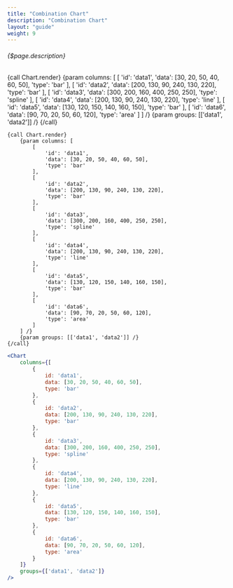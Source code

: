 ```yaml
---
title: "Combination Chart"
description: "Combination Chart"
layout: "guide"
weight: 9
---
```


###### {$page.description}

<article id="1">

{call Chart.render}
	{param columns: [
		[
			'id': 'data1',
			'data': [30, 20, 50, 40, 60, 50],
			'type': 'bar'
		],
		[
			'id': 'data2',
			'data': [200, 130, 90, 240, 130, 220],
			'type': 'bar'
		],
		[
			'id': 'data3',
			'data': [300, 200, 160, 400, 250, 250],
			'type': 'spline'
		],
		[
			'id': 'data4',
			'data': [200, 130, 90, 240, 130, 220],
			'type': 'line'
		],
		[
			'id': 'data5',
			'data': [130, 120, 150, 140, 160, 150],
			'type': 'bar'
		],
		[
			'id': 'data6',
			'data': [90, 70, 20, 50, 60, 120],
			'type': 'area'
		]
	] /}
	{param groups: [['data1', 'data2']] /}
{/call}

```soy
{call Chart.render}
	{param columns: [
		[
			'id': 'data1',
			'data': [30, 20, 50, 40, 60, 50],
			'type': 'bar'
		],
		[
			'id': 'data2',
			'data': [200, 130, 90, 240, 130, 220],
			'type': 'bar'
		],
		[
			'id': 'data3',
			'data': [300, 200, 160, 400, 250, 250],
			'type': 'spline'
		],
		[
			'id': 'data4',
			'data': [200, 130, 90, 240, 130, 220],
			'type': 'line'
		],
		[
			'id': 'data5',
			'data': [130, 120, 150, 140, 160, 150],
			'type': 'bar'
		],
		[
			'id': 'data6',
			'data': [90, 70, 20, 50, 60, 120],
			'type': 'area'
		]
	] /}
	{param groups: [['data1', 'data2']] /}
{/call}
```
```jsx
<Chart
	columns={[
		{
			id: 'data1',
			data: [30, 20, 50, 40, 60, 50],
			type: 'bar'
		},
		{
			id: 'data2',
			data: [200, 130, 90, 240, 130, 220],
			type: 'bar'
		},
		{
			id: 'data3',
			data: [300, 200, 160, 400, 250, 250],
			type: 'spline'
		},
		{
			id: 'data4',
			data: [200, 130, 90, 240, 130, 220],
			type: 'line'
		},
		{
			id: 'data5',
			data: [130, 120, 150, 140, 160, 150],
			type: 'bar'
		},
		{
			id: 'data6',
			data: [90, 70, 20, 50, 60, 120],
			type: 'area'
		}
	]}
	groups={['data1', 'data2']}
/>
```

</article>
